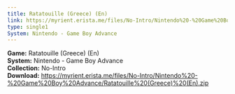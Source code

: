 ```yaml
---
title: Ratatouille (Greece) (En)
link: https://myrient.erista.me/files/No-Intro/Nintendo%20-%20Game%20Boy%20Advance/Ratatouille%20(Greece)%20(En).zip
type: single1
System: Nintendo - Game Boy Advance
---
```

<b>Game:</b> Ratatouille (Greece) (En)<br>
<b>System:</b> Nintendo - Game Boy Advance<br>
<b>Collection:</b> No-Intro<br>
<b>Download:</b> https://myrient.erista.me/files/No-Intro/Nintendo%20-%20Game%20Boy%20Advance/Ratatouille%20(Greece)%20(En).zip